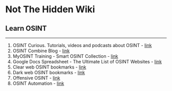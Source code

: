 # Not The Hidden Wiki

## Learn OSINT
-----

1. OSINT Curious. Tutorials, videos and podcasts about OSINT - [link](https://www.osintcurio.us/index.htm)
2. OSINT Combine Blog - [link](https://www.osintcombine.com/blog)
3. MyOSINT Training - Smart OSINT Collection - [link](https://smart.myosint.training/)
4. Google Docs Spreadsheet - The Ultimate List of OSINT Websites - [link](https://docs.google.com/spreadsheets/d/18rtqh8EG2q1xBo2cLNyhIDuK9jrPGwYr9DI2UncoqJQ/edit#gid=1575012979) 
5. Clear web OSINT bookmarks - [link](https://www.osintcombine.com/osint-bookmarks)
6. Dark web OSINT bookmarks - [link](https://www.osintcombine.com/dw-osint-bookmarks)
7. Offensive OSINT - [link](https://www.offensiveosint.io/)
8. OSINT Automation - [link](https://securityonline.info/bbot-osint-automation-for-hackers/)